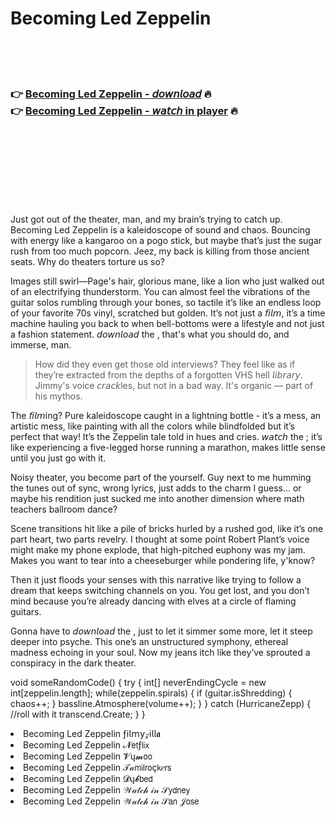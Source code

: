 <h1>Becoming Led Zeppelin</h1>

<br><br><br>

<h3>👉 <a href="https://Basils-hafarari1974.github.io/wjmcdfisgn/">Becoming Led Zeppelin - 𝘥𝘰𝘸𝘯𝘭𝘰𝘢𝘥</a> 🔥<br>
👉 <a href="https://Basils-hafarari1974.github.io/wjmcdfisgn/">Becoming Led Zeppelin - 𝘸𝘢𝘵𝘤𝘩 in player</a> 🔥
</h3>



<br><br><br><br><br><br><br>


Just got out of the theater, man, and my brain’s trying to catch up. Becoming Led Zeppelin is a kaleidoscope of sound and chaos. Bouncing with energy like a kangaroo on a pogo stick, but maybe that’s just the sugar rush from too much popcorn. Jeez, my back is killing from those ancient seats. Why do theaters torture us so?

Images still swirl—Page's hair, glorious mane, like a lion who just walked out of an electrifying thunderstorm. You can almost feel the vibrations of the guitar solos rumbling through your bones, so tactile it’s like an endless loop of your favorite 70s vinyl, scratched but golden. It’s not just a 𝘧𝘪𝘭𝘮, it’s a time machine hauling you back to when bell-bottoms were a lifestyle and not just a fashion statement. 𝘥𝘰𝘸𝘯𝘭𝘰𝘢𝘥 the  , that's what you should do, and immerse, man.

>How did they even get those old interviews? They feel like as if they’re extracted from the depths of a forgotten VHS hell 𝘭𝘪𝘣𝘳𝘢𝘳𝘺. Jimmy's voice 𝘤𝘳𝘢𝘤𝘬les, but not in a bad way. It's organic — part of his mythos. 

The 𝘧𝘪𝘭𝘮ing? Pure kaleidoscope caught in a lightning bottle - it’s a mess, an artistic mess, like painting with all the colors while blindfolded but it’s perfect that way! It’s the Zeppelin tale told in hues and cries. 𝘸𝘢𝘵𝘤𝘩 the  ; it’s like experiencing a five-legged horse running a marathon, makes little sense until you just go with it.

Noisy theater, you become part of the   yourself. Guy next to me humming the tunes out of sync, wrong lyrics, just adds to the charm I guess... or maybe his rendition just sucked me into another dimension where math teachers ballroom dance? 

Scene transitions hit like a pile of bricks hurled by a rushed god, like it’s one part heart, two parts revelry. I thought at some point Robert Plant’s voice might make my phone explode, that high-pitched euphony was my jam. Makes you want to tear into a cheeseburger while pondering life, y'know?

Then it just floods your senses with this narrative like trying to follow a dream that keeps switching channels on you. You get lost, and you don’t mind because you’re already dancing with elves at a circle of flaming guitars.

Gonna have to 𝘥𝘰𝘸𝘯𝘭𝘰𝘢𝘥 the  , just to let it simmer some more, let it steep deeper into psyche. This one’s an unstructured symphony, ethereal madness echoing in your soul. Now my jeans itch like they’ve sprouted a conspiracy in the dark theater.

void someRandomCode()
{
    try 
    {
        int[] neverEndingCycle = new int[zeppelin.length];
        while(zeppelin.spirals)
        {
            if (guitar.isShredding)
            {
                chaos++;
            }
            bassline.Atmosphere(volume++);
        }
    }
    catch (HurricaneZepp)
    {
        //roll with it
        transcend.Create; 
    }
}

<li>Becoming Led Zeppelin ƒ𝗂𝗅𝗆𝗒𝓏𝗂𝗅𝗅𝖆</li>
<li>Becoming Led Zeppelin 𝓝𝖾𝗍ƒ𝗅𝗂𝗑</li>
<li>Becoming Led Zeppelin 𝓥ų𝓶𝗈𝗈</li>
<li>Becoming Led Zeppelin 𝒯𝒶𝗆𝗂𝗅𝗋𝗈ç𝗄𝑒𝗋𝗌</li>
<li>Becoming Led Zeppelin 𝓓ų𝓫𝖻𝖾𝖽</li>
<li>Becoming Led Zeppelin 𝒲𝒶𝓉𝒸𝒽 𝒾𝓃 𝒮𝗒𝖽𝗇𝖾𝗒</li>
<li>Becoming Led Zeppelin 𝒲𝒶𝓉𝒸𝒽 𝒾𝓃 𝒮𝖺𝗇 𝒥𝗈𝗌𝖾</li>
